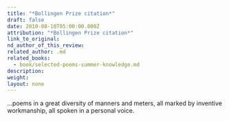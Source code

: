```yaml
---
title: "*Bollingen Prize citation*"
draft: false
date: 2010-08-10T05:00:00.000Z
attribution: "*Bollingen Prize citation*"
link_to_original:
nd_author_of_this_review:
related_author: .md
related_books:
  - book/selected-poems-summer-knowledge.md
description:
weight:
layout: none
---
```

…poems in a great diversity of manners and meters, all marked by inventive workmanship, all spoken in a personal voice.

